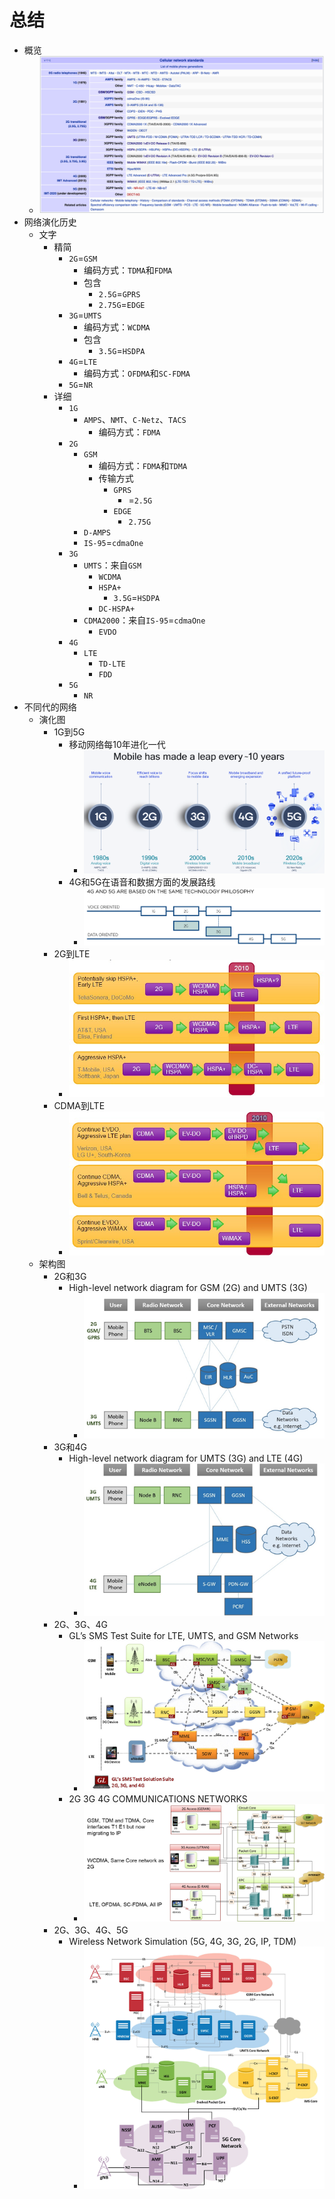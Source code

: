 # 总结

* 概览
  * ![celluar_network_overview_all](../assets/img/celluar_network_overview_all.png)
* 网络演化历史
  * 文字
    * 精简
      * `2G`=`GSM`
        * 编码方式：`TDMA`和`FDMA`
        * 包含
          * `2.5G`=`GPRS`
          * `2.75G`=`EDGE`
      * `3G`=`UMTS`
        * 编码方式：`WCDMA`
        * 包含
          * `3.5G`=`HSDPA`
      * `4G`=`LTE`
        * 编码方式：`OFDMA`和`SC-FDMA`
      * `5G`=`NR`
    * 详细
      * `1G`
        * `AMPS`、`NMT`、`C-Netz`、`TACS`
          * 编码方式：`FDMA`
      * `2G`
        * `GSM`
          * 编码方式：`FDMA`和`TDMA`
          * 传输方式
            * `GPRS`
              * =`2.5G`
            * `EDGE`
              * `2.75G`
        * `D-AMPS`
        * `IS-95`=`cdmaOne`
      * `3G`
        * `UMTS`：来自`GSM`
          * `WCDMA`
          * `HSPA+`
            * `3.5G`=`HSDPA`
          * `DC-HSPA+`
        * `CDMA2000`：来自`IS-95`=`cdmaOne`
          * `EVDO`
      * `4G`
        * `LTE`
          * `TD-LTE`
          * `FDD`
      * `5G`
        * `NR`
* 不同代的网络
  * 演化图
    * 1G到5G
      * 移动网络每10年进化一代
        * ![mobile_every_10_years](../assets/img/mobile_every_10_years.png)
      * 4G和5G在语音和数据方面的发展路线
        * ![4g_5g_voice_data_path](../assets/img/4g_5g_voice_data_path.png)
    * 2G到LTE
      * ![network_evolution_2g_lte](../assets/img/network_evolution_2g_lte.jpg)
    * CDMA到LTE
      * ![network_evolution_cdma_lte](../assets/img/network_evolution_cdma_lte.jpg)
  * 架构图
    * 2G和3G
      * High-level network diagram for GSM (2G) and UMTS (3G)
        * ![network_arch_2g_3g](../assets/img/network_arch_2g_3g.png)
    * 3G和4G
      * High-level network diagram for UMTS (3G) and LTE (4G)
        * ![network_arch_3g_4g](../assets/img/network_arch_3g_4g.png)
    * 2G、3G、4G
      * GL’s SMS Test Suite for LTE, UMTS, and GSM Networks
        * ![gl_sms_mobile_network](../assets/img/gl_sms_mobile_network.jpg)
      * 2G 3G 4G COMMUNICATIONS NETWORKS
        * ![gl_2g_3g_4g_commu_net](../assets/img/gl_2g_3g_4g_commu_net.png)
    * 2G、3G、4G、5G
      * Wireless Network Simulation (5G, 4G, 3G, 2G, IP, TDM)
        * ![gl_wireless_net_simulation](../assets/img/gl_wireless_net_simulation.jpg)
